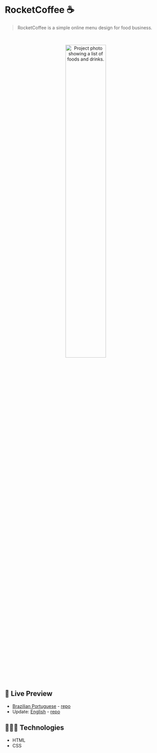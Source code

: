 # RocketCoffee ☕️

> RocketCoffee is a simple online menu design for food business.

<br>

<p align="center">
  <img alt="Project photo showing a list of foods and drinks." src="https://drive.google.com/uc?id=1IEd6aezzDUwwG_hQM5DoZnSEjCZaUgAq" width="50%" />
</p>

<br>

## 📝 Live Preview 

- [Brazilian Portuguese](https://diegommagno.com/github/rocketseat/events/explorer-marathon/explorer-marathon-03/rocketcoffee/pt-br) - [repo](https://github.com/diegommagno/rocketseat/tree/main/events/explorer-marathon/explorer-marathon-03/rocketcoffee/pt-br)
- Update: [English](https://diegommagno.com/github/rocketseat/events/explorer-marathon/explorer-marathon-03/rocketcoffee/en) - [repo](https://github.com/diegommagno/rocketseat/tree/main/events/explorer-marathon/explorer-marathon-03/rocketcoffee/en)

## 🧑🏻‍💻 Technologies

- HTML
- CSS